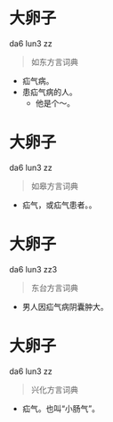 # 大卵子
da6 lun3 zz
> 如东方言词典
- 疝气病。
- 患疝气病的人。
  - 他是个～。

# 大卵子
da6 lun3 zz
> 如皋方言词典
- 疝气，或疝气患者。。

# 大卵子
da6 lun3 zz3
> 东台方言词典
- 男人因疝气病阴囊肿大。

# 大卵子
da6 lun3 zz
> 兴化方言词典
- 疝气。也叫“小肠气”。
